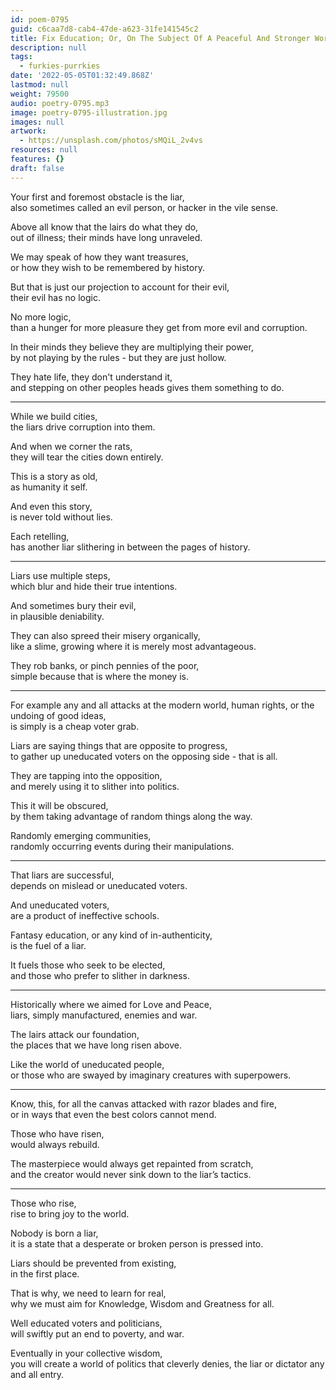 ```yaml
---
id: poem-0795
guid: c6caa7d8-cab4-47de-a623-31fe141545c2
title: Fix Education; Or, On The Subject Of A Peaceful And Stronger World
description: null
tags:
  - furkies-purrkies
date: '2022-05-05T01:32:49.868Z'
lastmod: null
weight: 79500
audio: poetry-0795.mp3
image: poetry-0795-illustration.jpg
images: null
artwork:
  - https://unsplash.com/photos/sMQiL_2v4vs
resources: null
features: {}
draft: false
---
```


Your first and foremost obstacle is the liar,\
also sometimes called an evil person, or hacker in the vile sense.

Above all know that the lairs do what they do,\
out of illness; their minds have long unraveled.

We may speak of how they want treasures,\
or how they wish to be remembered by history.

But that is just our projection to account for their evil,\
their evil has no logic.

No more logic,\
than a hunger for more pleasure they get from more evil and corruption.

In their minds they believe they are multiplying their power,\
by not playing by the rules - but they are just hollow.

They hate life, they don't understand it,\
and stepping on other peoples heads gives them something to do.

---

While we build cities,\
the liars drive corruption into them.

And when we corner the rats,\
they will tear the cities down entirely.

This is a story as old,\
as humanity it self.

And even this story,\
is never told without lies.

Each retelling,\
has another liar slithering in between the pages of history.

---

Liars use multiple steps,\
which blur and hide their true intentions.

And sometimes bury their evil,\
in plausible deniability.

They can also spreed their misery organically,\
like a slime, growing where it is merely most advantageous.

They rob banks, or pinch pennies of the poor,\
simple because that is where the money is.

---

For example any and all attacks at the modern world, human rights, or the undoing of good ideas,\
is simply is a cheap voter grab.

Liars are saying things that are opposite to progress,\
to gather up uneducated voters on the opposing side - that is all.

They are tapping into the opposition,\
and merely using it to slither into politics.

This it will be obscured,\
by them taking advantage of random things along the way.

Randomly emerging communities,\
randomly occurring events during their manipulations.

---

That liars are successful,\
depends on mislead or uneducated voters.

And uneducated voters,\
are a product of ineffective schools.

Fantasy education, or any kind of in-authenticity,\
is the fuel of a liar.

It fuels those who seek to be elected,\
and those who prefer to slither in darkness.

---

Historically where we aimed for Love and Peace,\
liars, simply manufactured, enemies and war.

The lairs attack our foundation,\
the places that we have long risen above.

Like the world of uneducated people,\
or those who are swayed by imaginary creatures with superpowers.

---

Know, this, for all the canvas attacked with razor blades and fire,\
or in ways that even the best colors cannot mend.

Those who have risen,\
would always rebuild.

The masterpiece would always get repainted from scratch,\
and the creator would never sink down to the liar’s tactics.

---

Those who rise,\
rise to bring joy to the world.

Nobody is born a liar,\
it is a state that a desperate or broken person is pressed into.

Liars should be prevented from existing,\
in the first place.

That is why, we need to learn for real,\
why we must aim for Knowledge, Wisdom and Greatness for all.

Well educated voters and politicians,\
will swiftly put an end to poverty, and war.

Eventually in your collective wisdom,\
you will create a world of politics that cleverly denies, the liar or dictator any and all entry.
